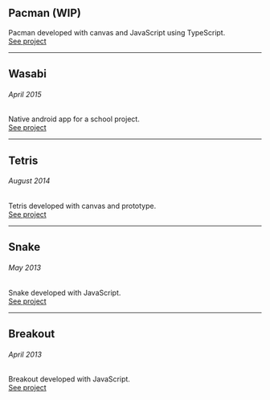 ## Pacman (WIP)
Pacman developed with canvas and JavaScript using TypeScript.  
[See project](https://thomas-hiron.github.io/pacman/)

---

## Wasabi
###### April 2015
Native android app for a school project.  
[See project](https://thomas-hiron.github.io/wasabi/)

---

## Tetris
###### August 2014
Tetris developed with canvas and prototype.  
[See project](https://thomas-hiron.github.io/tetris/)


---

## Snake
###### May 2013
Snake developed with JavaScript.  
[See project](https://thomas-hiron.github.io/snake/)



---

## Breakout
###### April 2013
Breakout developed with JavaScript.  
[See project](https://thomas-hiron.github.io/casse-brique/)
